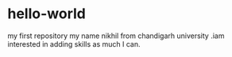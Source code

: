 # hello-world
my first repository
my name nikhil from chandigarh university .iam interested in adding skills as much I can.
